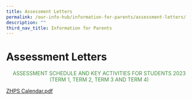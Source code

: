 ```yaml
---
title: Assessment Letters
permalink: /our-info-hub/information-for-parents/assessment-letters/
description: ""
third_nav_title: Information for Parents
---
```

# 
# Assessment Letters


<p style="text-align: center; color: #428e3f">ASSESSMENT SCHEDULE AND KEY ACTIVITIES FOR STUDENTS 2023<br>(TERM 1, TERM 2, TERM 3 AND TERM 4)</p>

[ZHPS Calendar.pdf](https://zhenghuapri.moe.edu.sg/)